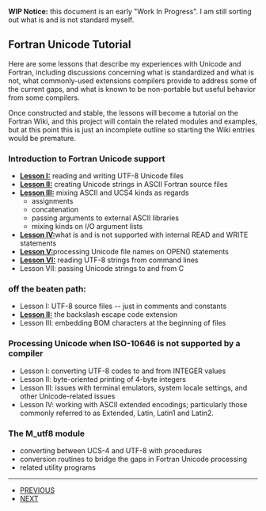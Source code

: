 
**WIP Notice:** this document is an early "Work In Progress". I am still
sorting out what is and is not standard myself.

## Fortran Unicode Tutorial

Here are some lessons that describe my experiences with Unicode and
Fortran, including discussions concerning what is standardized and what
is not, what commonly-used extensions compilers provide to address some
of the current gaps, and what is known to be non-portable but useful
behavior from some compilers.

Once constructed and stable, the lessons will become a tutorial on
the Fortran Wiki, and this project will contain the related modules
and examples, but at this point this is just an incomplete outline so
starting the Wiki entries would be premature.

### Introduction to Fortran Unicode support
   + [**Lesson I:**](lesson1_ucs4.md) reading and writing UTF-8 Unicode files
   + [**Lesson II:**](lesson2_ucs4.md) creating Unicode strings in ASCII Fortran source files
   + [**Lesson III:**](lesson3_ucs4.md) mixing ASCII and UCS4 kinds as regards 
      + assignments
      + concatenation
      + passing arguments to external ASCII libraries
      + mixing kinds on I/O argument lists
   + [**Lesson IV:**](lesson4_ucs4.md)what is and is not supported with internal READ and WRITE statements
   + [**Lesson V:**](lesson5_ucs.md)processing Unicode file names on OPEN() statements
   + [**Lesson VI:**](lesson6_ucs4.md) reading UTF-8 strings from command lines
   + Lesson VII:  passing Unicode strings to and from C

### off the beaten path:
   + Lesson I: UTF-8 source files -- just in comments and constants
   + [**Lesson II:**](backslash_ucs4.md) the backslash escape code extension
   + Lesson III: embedding BOM characters at the beginning of files

### Processing Unicode when ISO-10646 is not supported by a compiler
   + Lesson I: converting UTF-8 codes to and from INTEGER values
   + Lesson II: byte-oriented printing of 4-byte integers
   + Lesson III: issues with terminal emulators, system locale settings, and
                  other Unicode-related issues
   + Lesson IV: working with ASCII extended encodings; particularly those
                 commonly referred to as Extended, Latin, Latin1 and Latin2.

### The M_utf8 module
   + converting between UCS-4 and UTF-8 with procedures
   + conversion routines to bridge the gaps in Fortran Unicode processing
   + related utility programs
-------------------------------------------------------------
+ [PREVIOUS](https://github.com/lockstockandbarrel/earth)
+ [NEXT](https://github.com/lockstockandbarrel/earth/blob/main/docs/lesson1_ucs4.md)
